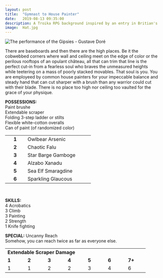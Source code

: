 ```yaml
---
layout: post
title:  "Gymnast to House Painter"
date:   2019-08-13 09:35:00
description: A Troika RPG background inspired by an entry in Britian's first census in 1801.
image:  Hat.jpg
---
```


![The performance of the Gipsies - Gustave Doré](https://fantasyrobotfighter.github.io/assets/images/Acrobats.jpg)

There are baseboards and then there are the high places. Be it the cobwebbed corners where wall and ceiling meet on the edge of color or the perilous rooftops of an opulant château, all that can trim that line is the perfect cut-in from a fearless soul who braves the unmeasured heights while teetering on a mass of poorly stacked movables. That soul is you. You are employeed by common house painters for your impeccable balance and steady hand that can cut sharper with a brush than any warrior could cut with their blade. There is no place too high nor ceiling too vaulted for the grace of your physique. 

<b>POSSESSIONS:</b><br />
Paint brushe<br />
Extendable scraper<br />
Folding 3-step ladder or stilts<br />
Flexible white-cotton overalls<br />
Can of paint (of randomized color)<br />

<table>
  <tr>
    <td align="center" width="50" padding="2px"><b>1</b></td>
    <td width="200" padding="2px">Owlbear Arsenic</td>
  </tr>
  <tr>
    <td align="center" width="50" padding="2px"><b>2</b></td>
    <td width="200" padding="2px">Chaotic Falu</td>
  </tr>
  <tr>
    <td align="center" width="50" padding="2px"><b>3</b></td>
    <td width="200" padding="2px">Star Barge Gamboge</td>
  </tr>
  <tr>
    <td align="center" width="50" padding="2px"><b>4</b></td>
    <td width="200" padding="2px">Alzabo Xanadu</td>
  </tr>
  <tr>
    <td align="center" width="50" padding="2px"><b>5</b></td>
    <td width="200" padding="2px">Sea Elf Smaragdine</td>
  </tr>
  <tr>
    <td align="center" width="50" padding="2px"><b>6</b></td>
    <td width="200" padding="2px">Sparkling Glaucous</td>
  </tr>
</table><br />

<b>SKILLS:</b><br />
4 Acrobatics<br />
3 Climb<br />
3 Painting<br />
2 Strength<br />
1 Knife fighting<br />

<b>SPECIAL:</b> Uncanny Reach<br />
Somehow, you can reach twice as far as everyone else.
<br />

<table>
  <tr>
    <td colspan="7" width="350" padding="2px"><b>Extendable Scraper Damage</b>
    </td>
  </tr>
  <tr>
    <td width="50" padding="2px"><b>1</b></td>
    <td width="50" padding="2px"><b>2</b></td>
    <td width="50" padding="2px"><b>3</b></td>
    <td width="50" padding="2px"><b>4</b></td>
    <td width="50" padding="2px"><b>5</b></td>
    <td width="50" padding="2px"><b>6</b></td>
    <td width="50" padding="2px"><b>7+</b></td>
  </tr>
    <tr>
    <td width="50" padding="2px">1</td>
    <td width="50" padding="2px">1</td>
    <td width="50" padding="2px">2</td>
    <td width="50" padding="2px">2</td>
    <td width="50" padding="2px">3</td>
    <td width="50" padding="2px">4</td>
    <td width="50" padding="2px">6</td>
  </tr>
</table>

<script type="application/ld+json">
{ "@context": "https://schema.org", 
 "@type": "BlogPosting",
 "mainEntityOfPage": {
        "@type": "WebPage",
        "@id": "https://www.fantasyrobotfighter.com/2019/Gymnast-to-House-Painter/"
      },
 "headline": "Gymnast to House Painter - A character background for the Troika RPG",
 "alternativeHeadline": "A Troika RPG background inspired by an entry in Britian's first census in 1801.",
 "image": "https://www.fantasyrobotfighter.com/assets/images/Hat.jpg",
 "genre": "CreativeWork", 
 "keywords": "Troika RPG Indie Game Design Background Class Gymnast House Painter", 
 "wordcount": "1350",
 "publisher": {	
 		"@type": "Organization",
        "name": "Fantasy Robot Fighter",
		"url": "http://www.fantasyrobotfighter.com",
		"logo": {
		    "@type": "ImageObject",
		    "url": "https://www.fantasyrobotfighter.com/assets/images/avatar.png",
		    "width": 80,
		    "height": 80
		}
    },
 "datePublished": "2019-05-22",
 "dateCreated": "2019-05-22",
 "dateModified": "2019-05-22",
 "description": "Gymnast to House Painter - A character background for the Troika RPG",
 "articleBody": "There are baseboards and then there are the high places. The cobwebbed corners where wall and ceiling meet on the edge of color. All that can trim that line is the perfect cut-in from a fearless soul who braves the unmeasured heights while teetering on a mass of poorly stacked movables. That soul is you. You were hired for your impeccable balance and steady hand that cuts sharper with a brush than any warrior could cut with their blade. There is no place too high nor ceiling too vaulted for the grace of your physique.",
   "author": {
    "@type": "Person",
    "name": "Ryan Buller"
  }
 }
</script>

[jekyll-gh]: https://github.com/mojombo/jekyll
[jekyll]:    http://jekyllrb.com
